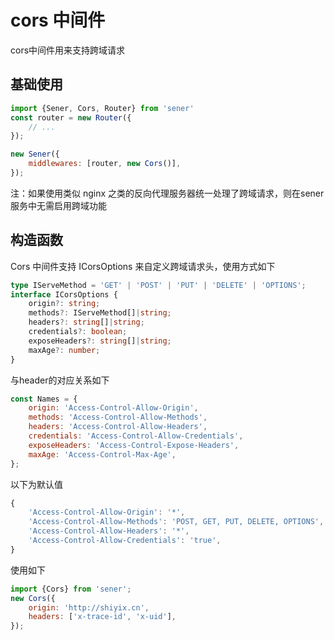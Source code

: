 <!--
 * @Author: chenzhongsheng
 * @Date: 2023-05-14 14:48:30
 * @Description: Coding something
-->
# cors 中间件

cors中间件用来支持跨域请求

## 基础使用

```js
import {Sener, Cors, Router} from 'sener'
const router = new Router({
    // ...
});

new Sener({
    middlewares: [router, new Cors()],
});
```

注：如果使用类似 nginx 之类的反向代理服务器统一处理了跨域请求，则在sener服务中无需启用跨域功能

## 构造函数

Cors 中间件支持 ICorsOptions 来自定义跨域请求头，使用方式如下

```ts
type IServeMethod = 'GET' | 'POST' | 'PUT' | 'DELETE' | 'OPTIONS';
interface ICorsOptions {
    origin?: string;
    methods?: IServeMethod[]|string;
    headers?: string[]|string;
    credentials?: boolean;
    exposeHeaders?: string[]|string;
    maxAge?: number;
}
```

与header的对应关系如下

```js
const Names = {
    origin: 'Access-Control-Allow-Origin',
    methods: 'Access-Control-Allow-Methods',
    headers: 'Access-Control-Allow-Headers',
    credentials: 'Access-Control-Allow-Credentials',
    exposeHeaders: 'Access-Control-Expose-Headers',
    maxAge: 'Access-Control-Max-Age',
};
```

以下为默认值

```js
{
    'Access-Control-Allow-Origin': '*',
    'Access-Control-Allow-Methods': 'POST, GET, PUT, DELETE, OPTIONS',
    'Access-Control-Allow-Headers': '*',
    'Access-Control-Allow-Credentials': 'true',
}
```

使用如下

```js
import {Cors} from 'sener';
new Cors({
    origin: 'http://shiyix.cn',
    headers: ['x-trace-id', 'x-uid'],
});
```
